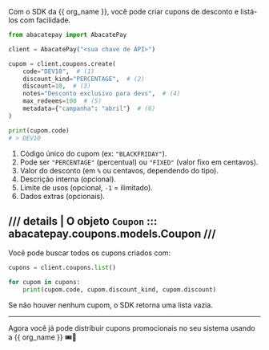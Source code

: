 Com o SDK da {{ org_name }}, você pode criar cupons de desconto e listá-los com facilidade.

```py
from abacatepay import AbacatePay

client = AbacatePay("<sua chave de API>")

cupom = client.coupons.create(
    code="DEV10",  # (1)
    discount_kind="PERCENTAGE",  # (2)
    discount=10,  # (3)
    notes="Desconto exclusivo para devs",  # (4)
    max_redeems=100  # (5)
    metadata={"campanha": "abril"}  # (6)
)

print(cupom.code)
# > DEV10
```

1. Código único do cupom (ex: `"BLACKFRIDAY"`).
2. Pode ser `"PERCENTAGE"` (percentual) ou `"FIXED"` (valor fixo em centavos).
3. Valor do desconto (em `%` ou centavos, dependendo do tipo).
4. Descrição interna (opcional).
5. Limite de usos (opcional, `-1` = ilimitado).
6. Dados extras (opcionais).

/// details | O objeto `Coupon`
::: abacatepay.coupons.models.Coupon
///
---

Você pode buscar todos os cupons criados com:

```py
cupons = client.coupons.list()

for cupom in cupons:
    print(cupom.code, cupom.discount_kind, cupom.discount)
```

Se não houver nenhum cupom, o SDK retorna uma lista vazia.

---

Agora você já pode distribuir cupons promocionais no seu sistema usando a {{ org_name }} 🎟️🚀

